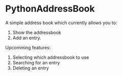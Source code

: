 # PythonAddressBook

 A simple address book which currently allows you to:
  1. Show the addressbook
  2. Add an entry.
  
Upcomming features:
 1. Selecting which addressbook to use
 2. Searching for an entry
 3. Deleting an entry
    
